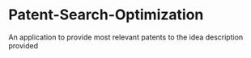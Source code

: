# Patent-Search-Optimization
An application to provide most relevant patents to the idea description provided
